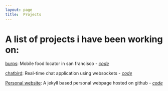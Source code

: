 ```yaml
---
layout: page
title:  Projects
---
```

# A list of projects i have been working on:

[burps](http://burps.herokuapp.com/): Mobile food locator in san francisco - [*code*](https://github.com/laxmynarain/burps)

[chatbird](http://chatbird.herokuapp.com/): Real-time chat application using websockets - [*code*](https://github.com/laxmynarain/chatbird)

[Personal website](http://laxmynarain.github.io/): A jekyll based personal webpage hosted on github - *[code](https://github.com/laxmynarain/laxmynarain.github.io)*